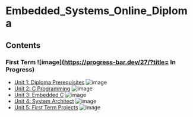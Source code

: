 # Embedded_Systems_Online_Diploma

## Contents

### First Term ![image](https://progress-bar.dev/27/?title= In Progress)

- [Unit 1: Diploma Prerequisites](https://github.com/mostsfamahmoud/Embedded_Systems_Online_Diploma/tree/main) ![image](https://progress-bar.dev/100/?title=No_Assignments&color=bababa)
- [Unit 2: C Programming](./Unit%202%20(C%20Programming)) ![image](https://progress-bar.dev/35/)
- [Unit 3: Embedded C](Unit_3_Embedded_C) ![image](https://progress-bar.dev/0/)
- [Unit 4: System Architect](Unit_4_System_Architecture) ![image](https://progress-bar.dev/0/)
- [Unit 5: First Term Projects](Unit_5_First_Term_Projects) ![image](https://progress-bar.dev/0/)
